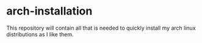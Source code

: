 # arch-installation

This repository will contain all that is needed to quickly install my arch linux distributions as I like them.
